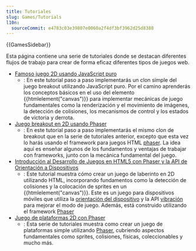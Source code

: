 ```yaml
---
title: Tutoriales
slug: Games/Tutorials
l10n:
  sourceCommit: e4783c03e39807e0060a2f4df3bf3962d25d8388
---
```


{{GamesSidebar}}

Esta página contiene una serie de tutoriales donde se destacan diferentes flujos de trabajo para crear de forma eficaz diferentes tipos de juegos web. 

- [Famoso juego 2D usando JavaScript puro](https://developer.mozilla.org/es/docs/Games/Tutorials/2D_Breakout_game_pure_JavaScript)
  - : En este tutorial paso a paso implementarás un clon simple del juego breakout utilizando JavaScript puro. Por el camino aprenderás los conceptos básicos en el uso del elemento {{htmlelement("canvas")}} para implementar mecánicas de juego fundamentales como la renderización y el movimiento de imágenes, la detección de colisiones, los mecanismos de control y los estados de victoria y derrota.
- [Juego breakout en 2D usando Phaser](https://developer.mozilla.org/es/docs/Games/Tutorials/2D_breakout_game_Phaser)
  - : En este tutorial paso a paso implementarás el mismo clon de breakout que en la serie de tutoriales anterior, excepto que esta vez lo harás usando el framework para juegos HTML [phaser](https://phaser.io/). La idea aquí es enseñar algunos de los fundamentos y ventajas de trabajar con frameworks, junto con la mecánica fundamental del juego.
- [Introducción al Desarrollo de Juegos en HTML5 con Phaser y la API de Orientación a Dispositivos](https://developer.mozilla.org/es/docs/Games/Tutorials/HTML5_Gamedev_Phaser_Device_Orientation)
  - : Este tutorial muestra cómo crear un juego de laberinto en 2D utilizando HTML, incorporando fundamentos como la detección de colisiones y la colocación de sprites en un {{htmlelement("canvas")}}. Este es un juego para dispositivos móviles que utiliza la [orientación del dispositivo](/en-US/docs/Web/Apps/Fundamentals/gather_and_modify_data/responding_to_device_orientation_changes) y la API [vibración](https://developer.mozilla.org/es/docs/Web/API/Vibration_API) para mejorar el modo de juego. Además, está construido utilizando el framework [Phaser](https://phaser.io/)
- [Juego de plataformas 2D con Phaser](https://mozdevs.github.io/html5-games-workshop/en/guides/platformer/start-here/)
  - : Esta serie de tutoriales muestra como crear un juego de plataformas simple utilizando [Phaser](https://phaser.io/), cubriendo aspectos fundamentales como sprites, colisiones, físicas, coleccionables y mucho más.
   
